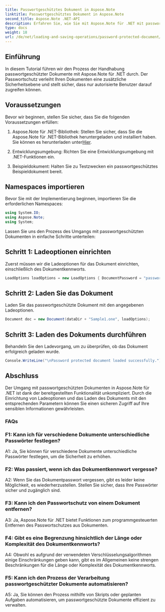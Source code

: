 ```yaml
---
title: Passwortgeschütztes Dokument in Aspose.Note
linktitle: Passwortgeschütztes Dokument in Aspose.Note
second_title: Aspose.Note .NET-API
description: Erfahren Sie, wie Sie mit Aspose.Note für .NET mit passwortgeschützten Dokumenten umgehen. Sichern Sie Ihre sensiblen Daten ganz einfach.
type: docs
weight: 18
url: /de/net/loading-and-saving-operations/password-protected-document/
---
```

## Einführung

In diesem Tutorial führen wir den Prozess der Handhabung passwortgeschützter Dokumente mit Aspose.Note für .NET durch. Der Passwortschutz verleiht Ihren Dokumenten eine zusätzliche Sicherheitsebene und stellt sicher, dass nur autorisierte Benutzer darauf zugreifen können.

## Voraussetzungen

Bevor wir beginnen, stellen Sie sicher, dass Sie die folgenden Voraussetzungen erfüllen:

1.  Aspose.Note für .NET-Bibliothek: Stellen Sie sicher, dass Sie die Aspose.Note für .NET-Bibliothek heruntergeladen und installiert haben. Sie können es herunterladen unter[Hier](https://releases.aspose.com/note/net/).

2. Entwicklungsumgebung: Richten Sie eine Entwicklungsumgebung mit .NET-Funktionen ein.

3. Beispieldokument: Halten Sie zu Testzwecken ein passwortgeschütztes Beispieldokument bereit.

## Namespaces importieren

Bevor Sie mit der Implementierung beginnen, importieren Sie die erforderlichen Namespaces:

```csharp
using System.IO;
using Aspose.Note;
using System;
```

Lassen Sie uns den Prozess des Umgangs mit passwortgeschützten Dokumenten in einfache Schritte unterteilen:

## Schritt 1: Ladeoptionen einrichten

Zuerst müssen wir die Ladeoptionen für das Dokument einrichten, einschließlich des Dokumentkennworts.

```csharp
LoadOptions loadOptions = new LoadOptions { DocumentPassword = "password" };
```

## Schritt 2: Laden Sie das Dokument

Laden Sie das passwortgeschützte Dokument mit den angegebenen Ladeoptionen.

```csharp
Document doc = new Document(dataDir + "Sample1.one", loadOptions);
```

## Schritt 3: Laden des Dokuments durchführen

Behandeln Sie den Ladevorgang, um zu überprüfen, ob das Dokument erfolgreich geladen wurde.

```csharp
Console.WriteLine("\nPassword protected document loaded successfully.");
```

## Abschluss

Der Umgang mit passwortgeschützten Dokumenten in Aspose.Note für .NET ist dank der bereitgestellten Funktionalität unkompliziert. Durch die Einrichtung von Ladeoptionen und das Laden des Dokuments mit den entsprechenden Parametern können Sie einen sicheren Zugriff auf Ihre sensiblen Informationen gewährleisten.

### FAQs

### F1: Kann ich für verschiedene Dokumente unterschiedliche Passwörter festlegen?

A1: Ja, Sie können für verschiedene Dokumente unterschiedliche Passwörter festlegen, um die Sicherheit zu erhöhen.

### F2: Was passiert, wenn ich das Dokumentkennwort vergesse?

A2: Wenn Sie das Dokumentpasswort vergessen, gibt es leider keine Möglichkeit, es wiederherzustellen. Stellen Sie sicher, dass Ihre Passwörter sicher und zugänglich sind.

### F3: Kann ich den Passwortschutz von einem Dokument entfernen?

A3: Ja, Aspose.Note für .NET bietet Funktionen zum programmgesteuerten Entfernen des Passwortschutzes aus Dokumenten.

### F4: Gibt es eine Begrenzung hinsichtlich der Länge oder Komplexität des Dokumentkennworts?

A4: Obwohl es aufgrund der verwendeten Verschlüsselungsalgorithmen einige Einschränkungen geben kann, gibt es im Allgemeinen keine strengen Beschränkungen für die Länge oder Komplexität des Dokumentkennworts.

### F5: Kann ich den Prozess der Verarbeitung passwortgeschützter Dokumente automatisieren?

A5: Ja, Sie können den Prozess mithilfe von Skripts oder geplanten Aufgaben automatisieren, um passwortgeschützte Dokumente effizient zu verwalten.